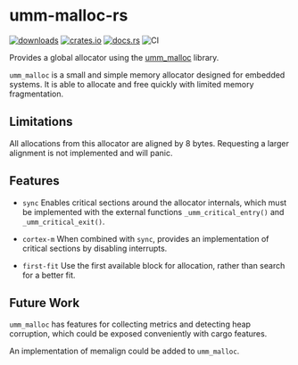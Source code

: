 # umm-malloc-rs

[![downloads](https://img.shields.io/crates/d/umm-malloc.svg)](https://crates.io/crates/umm-malloc)
[![crates.io](https://img.shields.io/crates/v/umm-malloc.svg)](https://crates.io/crates/umm-malloc)
[![docs.rs](https://docs.rs/umm-malloc/badge.svg)](https://docs.rs/umm-malloc)
![CI](https://github.com/mattico/umm-malloc-rs/workflows/Rust/badge.svg)

Provides a global allocator using the [umm_malloc][0] library.

`umm_malloc` is a small and simple memory allocator designed for embedded systems.
It is able to allocate and free quickly with limited memory fragmentation.

## Limitations

All allocations from this allocator are aligned by 8 bytes.
Requesting a larger alignment is not implemented and will panic.

## Features

- `sync`
  Enables critical sections around the allocator internals, which must be implemented
  with the external functions `_umm_critical_entry()` and `_umm_critical_exit()`.

- `cortex-m`
  When combined with `sync`, provides an implementation of critical sections
  by disabling interrupts.

- `first-fit`
  Use the first available block for allocation, rather than search for a better fit.

## Future Work

`umm_malloc` has features for collecting metrics and detecting heap corruption, 
which could be exposed conveniently with cargo features.

An implementation of memalign could be added to `umm_malloc`.

[0]: https://github.com/rhempel/umm_malloc